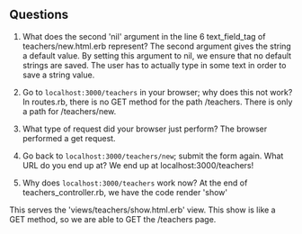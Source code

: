 ## Questions

1. What does the second 'nil' argument in the line 6 text_field_tag of teachers/new.html.erb represent?
The second argument gives the string a default value. By setting this argument to nil, we ensure that no default strings are saved. The user has to actually type in some text in order to save a string value. 


2. Go to `localhost:3000/teachers` in your browser; why does this not work?
In routes.rb, there is no GET method for the path /teachers. There is only a path for /teachers/new. 


3. What type of request did your browser just perform?
The browser performed a get request. 


4. Go back to `localhost:3000/teachers/new`; submit the form again. What URL do you end up at?
We end up at localhost:3000/teachers!


5. Why does `localhost:3000/teachers` work now?
At the end of teachers_controller.rb, we have the code
render 'show'

This serves the 'views/teachers/show.html.erb' view. This show is like a GET method, so we are able to GET the /teachers page. 